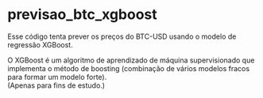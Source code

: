 # previsao_btc_xgboost
Esse código tenta prever os preços do BTC-USD usando o modelo de regressão XGBoost.  

O XGBoost é um algoritmo de aprendizado de máquina supervisionado que implementa o método de boosting (combinação de vários modelos fracos para formar um modelo forte).  
(Apenas para fins de estudo.)
